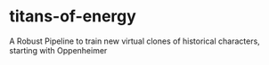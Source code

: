# titans-of-energy
A Robust Pipeline to train new virtual clones of historical characters, starting with Oppenheimer
